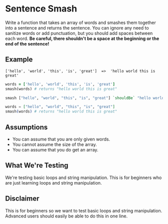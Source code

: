 # Sentence Smash

Write a function that takes an array of words and smashes them together into a sentence and returns the sentence. You can ignore any need to sanitize words or add punctuation, but you should add spaces between each word. **Be careful, there shouldn't be a space at the beginning or the end of the sentence!**

## Example

```
['hello', 'world', 'this', 'is', 'great']  =>  'hello world this is great'
```

```ruby
words = ['hello', 'world', 'this', 'is', 'great']
smash(words) # returns "hello world this is great"
```
```haskell
smash ["hello", "world", "this", "is", "great"] `shouldBe` "hello world this is great"
```
```elixir
words = ["hello", "world", "this", "is", "great"]
smash(words) # returns "hello world this is great"
```


## Assumptions

* You can assume that you are only given words.
* You cannot assume the size of the array.
* You can assume that you do get an array.

## What We're Testing

We're testing basic loops and string manipulation. This is for beginners who are just learning loops and string manipulation.

## Disclaimer

This is for beginners so we want to test basic loops and string manipulation. Advanced users should easily be able to do this in one line.
